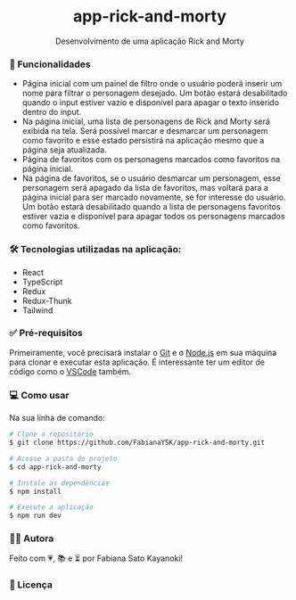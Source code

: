 <h1 align="center">app-rick-and-morty</h1>
<p align="center">Desenvolvimento de uma aplicação Rick and Morty </p>

### 🔎 Funcionalidades
- Página inicial com um painel de filtro onde o usuário poderá inserir um nome para filtrar o personagem desejado. Um botão estará desabilitado quando o input estiver vazio e disponível para apagar o texto inserido dentro do input. 
- Na página inicial, uma lista de personagens de Rick and Morty será exibida na tela. Será possível marcar e desmarcar um personagem como favorito e esse estado persistirá na aplicação mesmo que a página seja atualizada.
- Página de favoritos com os personagens marcados como favoritos na página inicial.
- Na página de favoritos, se o usuário desmarcar um personagem, esse personagem será apagado da lista de favoritos, mas voltará para a página inicial para ser marcado novamente, se for interesse do usuário. Um botão estará desabilitado quando a lista de personagens favoritos estiver vazia e disponível para apagar todos os personagens marcados como favoritos.

### 🛠 Tecnologias utilizadas na aplicação:
- React
- TypeScript
- Redux
- Redux-Thunk
- Tailwind

### ✅ Pré-requisitos
Primeiramente, você precisará instalar o [Git](https://git-scm.com) e o [Node.js](https://nodejs.org/en/) em sua máquina para clonar e executar esta aplicação. É interessante ter um editor de código como o [VSCode](https://code.visualstudio.com/) também.

### 💻 Como usar
Na sua linha de comando:
```bash
# Clone o repositório
$ git clone https://github.com/FabianaYSK/app-rick-and-morty.git

# Acesse a pasta do projeto
$ cd app-rick-and-morty

# Instale as dependências
$ npm install

# Execute a aplicação
$ npm run dev
```

### 👩‍💻 Autora
Feito com 💗, 📚 e ⏳ por Fabiana Sato Kayanoki!

### 📝 Licença

